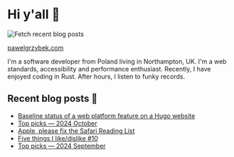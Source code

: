 # Hi y'all 👋

![Fetch recent blog posts](https://github.com/pawelgrzybek/pawelgrzybek/workflows/Fetch%20recent%20blog%20posts/badge.svg)

[pawelgrzybek.com](https://pawelgrzybek.com)

I'm a software developer from Poland living in Northampton, UK. I'm a web standards, accessibility and performance enthusiast. Recently, I have enjoyed coding in Rust. After hours, I listen to funky records.

## Recent blog posts 📝

<!-- FEED-START -->
- [Baseline status of a web platform feature on a Hugo website](https://pawelgrzybek.com/baseline-status-of-a-web-platform-feature-on-a-hugo-website/)
- [Top picks — 2024 October](https://pawelgrzybek.com/top-picks-2024-october/)
- [Apple, please fix the Safari Reading List](https://pawelgrzybek.com/apple-please-fix-the-safari-reading-list/)
- [Five things I like/dislike #10](https://pawelgrzybek.com/five-things-i-like-dislike-10/)
- [Top picks — 2024 September](https://pawelgrzybek.com/top-picks-2024-september/)
<!-- FEED-END -->